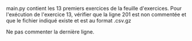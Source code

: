 main.py contient les 13 premiers exercices de la feuille d'exercices.
Pour l'exécution de l'exercice 13, vérifier que la ligne 201 est non commentée et que le fichier indiqué existe et est au format .csv.gz

Ne pas commenter la dernière ligne.
